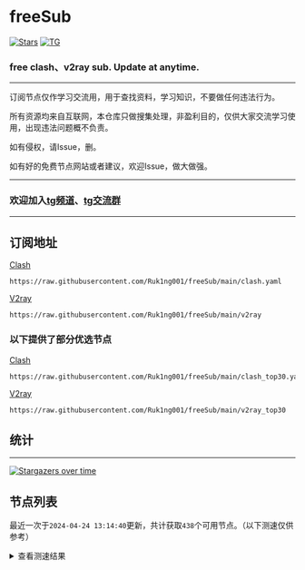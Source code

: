 # freeSub
[![Stars](https://img.shields.io/github/stars/Ruk1ng001/freeSub)](https://github.com/Ruk1ng001/freeSub/stargazers)
[![TG](https://img.shields.io/badge/Telegram-gray?logo=Telegram)](https://t.me/Ruk1ng001)
### free clash、v2ray sub. Update at anytime.

---

订阅节点仅作学习交流用，用于查找资料，学习知识，不要做任何违法行为。

所有资源均来自互联网，本仓库只做搜集处理，非盈利目的，仅供大家交流学习使用，出现违法问题概不负责。

如有侵权，请Issue，删。

如有好的免费节点网站或者建议，欢迎Issue，做大做强。

---

### 欢迎加入[tg频道](https://t.me/Ruk1ng001)、[tg交流群](https://t.me/+-e-b04EE5Cw2NmU1)

---

## 订阅地址
[Clash](https://raw.githubusercontent.com/Ruk1ng001/freeSub/main/clash.yaml)
```
https://raw.githubusercontent.com/Ruk1ng001/freeSub/main/clash.yaml
```
[V2ray](https://raw.githubusercontent.com/Ruk1ng001/freeSub/main/v2ray)
```
https://raw.githubusercontent.com/Ruk1ng001/freeSub/main/v2ray
```
### 以下提供了部分优选节点

[Clash](https://raw.githubusercontent.com/Ruk1ng001/freeSub/main/clash_top30.yaml)
```
https://raw.githubusercontent.com/Ruk1ng001/freeSub/main/clash_top30.yaml
```
[V2ray](https://raw.githubusercontent.com/Ruk1ng001/freeSub/main/v2ray_top30)
```
https://raw.githubusercontent.com/Ruk1ng001/freeSub/main/v2ray_top30
```

## 统计

---

[![Stargazers over time](https://starchart.cc/Ruk1ng001/freeSub.svg)](https://starchart.cc/Ruk1ng001/freeSub)

## 节点列表

最近一次于`2024-04-24 13:14:40`更新，共计获取`438`个可用节点。（以下测速仅供参考）

<details> <summary>查看测速结果</summary>

| 序号 | 节点 | 带宽 | 延迟 |
|:--:|:--:|:--:|:--:|
 | 1 | github.com/Ruk1ng001_-167675983 | 1.50MB/s | 434.00ms |
 | 2 | github.com/Ruk1ng001_-2095910852 | 1.44MB/s | 541.00ms |
 | 3 | github.com/Ruk1ng001_797564190 | 1.40MB/s | 551.00ms |
 | 4 | github.com/Ruk1ng001_-2030699085 | 1.34MB/s | 557.00ms |
 | 5 | github.com/Ruk1ng001_1192531009 | 1.34MB/s | 566.00ms |
 | 6 | github.com/Ruk1ng001_-1161589701 | 1.29MB/s | 539.00ms |
 | 7 | github.com/Ruk1ng001_145737440 | 1.25MB/s | 545.00ms |
 | 8 | github.com/Ruk1ng001_-1972683054 | 1.23MB/s | 454.00ms |
 | 9 | github.com/Ruk1ng001_-902020242 | 1.23MB/s | 572.00ms |
 | 10 | github.com/Ruk1ng001_1265275815 | 1.15MB/s | 545.00ms |
 | 11 | github.com/Ruk1ng001_-2132634467 | 1.13MB/s | 684.00ms |
 | 12 | github.com/Ruk1ng001_-67200912 | 1.12MB/s | 733.00ms |
 | 13 | github.com/Ruk1ng001_1788471479 | 1.10MB/s | 650.00ms |
 | 14 | github.com/Ruk1ng001_1978819283 | 1.10MB/s | 506.00ms |
 | 15 | github.com/Ruk1ng001_893286013 | 1.10MB/s | 624.00ms |
 | 16 | github.com/Ruk1ng001_-983957469 | 1.10MB/s | 520.00ms |
 | 17 | github.com/Ruk1ng001_1137943060 | 1.10MB/s | 615.00ms |
 | 18 | github.com/Ruk1ng001_-1030323829 | 1.09MB/s | 691.00ms |
 | 19 | github.com/Ruk1ng001_-148412363 | 1.09MB/s | 466.00ms |
 | 20 | github.com/Ruk1ng001_-1845796464 | 1.09MB/s | 612.00ms |
 | 21 | github.com/Ruk1ng001_-1519015535 | 1.08MB/s | 718.00ms |
 | 22 | github.com/Ruk1ng001_-1890107176 | 1.05MB/s | 769.00ms |
 | 23 | github.com/Ruk1ng001_-2107292940 | 1.05MB/s | 623.00ms |
 | 24 | github.com/Ruk1ng001_1002220416 | 1.04MB/s | 404.00ms |
 | 25 | github.com/Ruk1ng001_-1350770830 | 1.04MB/s | 706.00ms |
 | 26 | github.com/Ruk1ng001_-242231702 | 1.03MB/s | 785.00ms |
 | 27 | github.com/Ruk1ng001_809344480 | 1.03MB/s | 509.00ms |
 | 28 | github.com/Ruk1ng001_1035512242 | 1.02MB/s | 584.00ms |
 | 29 | github.com/Ruk1ng001_-1384076323 | 1022.92KB/s | 629.00ms |
 | 30 | github.com/Ruk1ng001_1604276534 | 1020.89KB/s | 492.00ms |
 | 31 | github.com/Ruk1ng001_2094221260 | 1018.80KB/s | 825.00ms |
 | 32 | github.com/Ruk1ng001_-592415119 | 1005.64KB/s | 567.00ms |
 | 33 | github.com/Ruk1ng001_-1344592949 | 997.81KB/s | 630.00ms |
 | 34 | github.com/Ruk1ng001_1045584460 | 983.16KB/s | 705.00ms |
 | 35 | github.com/Ruk1ng001_-733333974 | 975.21KB/s | 771.00ms |
 | 36 | github.com/Ruk1ng001_1508881840 | 965.40KB/s | 690.00ms |
 | 37 | github.com/Ruk1ng001_-843809183 | 954.05KB/s | 668.00ms |
 | 38 | github.com/Ruk1ng001_175156260 | 953.56KB/s | 558.00ms |
 | 39 | github.com/Ruk1ng001_1794704291 | 938.42KB/s | 564.00ms |
 | 40 | github.com/Ruk1ng001_-355151149 | 936.13KB/s | 656.00ms |
 | 41 | github.com/Ruk1ng001_469154745 | 921.93KB/s | 563.00ms |
 | 42 | github.com/Ruk1ng001_1791510835 | 911.87KB/s | 776.00ms |
 | 43 | github.com/Ruk1ng001_-706798896 | 900.17KB/s | 814.00ms |
 | 44 | github.com/Ruk1ng001_-1536887674 | 884.00KB/s | 767.00ms |
 | 45 | github.com/Ruk1ng001_-386980286 | 878.87KB/s | 665.00ms |
 | 46 | github.com/Ruk1ng001_-430787326 | 878.12KB/s | 872.00ms |
 | 47 | github.com/Ruk1ng001_-806034506 | 876.97KB/s | 923.00ms |
 | 48 | github.com/Ruk1ng001_1778054315 | 869.93KB/s | 788.00ms |
 | 49 | github.com/Ruk1ng001_-162161061 | 869.33KB/s | 995.00ms |
 | 50 | github.com/Ruk1ng001_1125465398 | 867.87KB/s | 494.00ms |
 | 51 | github.com/Ruk1ng001_-2138721955 | 864.49KB/s | 963.00ms |
 | 52 | github.com/Ruk1ng001_-980798972 | 863.51KB/s | 509.00ms |
 | 53 | github.com/Ruk1ng001_1791510632 | 845.72KB/s | 630.00ms |
 | 54 | github.com/Ruk1ng001_1801842711 | 841.11KB/s | 583.00ms |
 | 55 | github.com/Ruk1ng001_-1459855093 | 840.63KB/s | 688.00ms |
 | 56 | github.com/Ruk1ng001_-1756876630 | 839.06KB/s | 579.00ms |
 | 57 | github.com/Ruk1ng001_336223181 | 829.86KB/s | 596.00ms |
 | 58 | github.com/Ruk1ng001_-336821796 | 808.22KB/s | 590.00ms |
 | 59 | github.com/Ruk1ng001_-1963472985 | 798.66KB/s | 759.00ms |
 | 60 | github.com/Ruk1ng001_-540721158 | 797.11KB/s | 1037.00ms |
 | 61 | github.com/Ruk1ng001_1831336391 | 781.79KB/s | 1028.00ms |
 | 62 | github.com/Ruk1ng001_-505067315 | 776.15KB/s | 617.00ms |
 | 63 | github.com/Ruk1ng001_1708283347 | 758.59KB/s | 687.00ms |
 | 64 | github.com/Ruk1ng001_1926461000 | 757.81KB/s | 579.00ms |
 | 65 | github.com/Ruk1ng001_1979228027 | 751.37KB/s | 733.00ms |
 | 66 | github.com/Ruk1ng001_1588413757 | 749.85KB/s | 810.00ms |
 | 67 | github.com/Ruk1ng001_672420405 | 727.23KB/s | 750.00ms |
 | 68 | github.com/Ruk1ng001_1477395198 | 726.44KB/s | 627.00ms |
 | 69 | github.com/Ruk1ng001_884534536 | 720.60KB/s | 809.00ms |
 | 70 | github.com/Ruk1ng001_30861099 | 705.15KB/s | 577.00ms |
 | 71 | github.com/Ruk1ng001_1919792772 | 704.80KB/s | 855.00ms |
 | 72 | github.com/Ruk1ng001_-1147564470 | 693.96KB/s | 819.00ms |
 | 73 | github.com/Ruk1ng001_-484449727 | 693.62KB/s | 1232.00ms |
 | 74 | github.com/Ruk1ng001_402196054 | 693.15KB/s | 560.00ms |
 | 75 | github.com/Ruk1ng001_1505082018 | 692.18KB/s | 936.00ms |
 | 76 | github.com/Ruk1ng001_-949776648 | 690.35KB/s | 873.00ms |
 | 77 | github.com/Ruk1ng001_994395599 | 678.72KB/s | 986.00ms |
 | 78 | github.com/Ruk1ng001_2013146544 | 677.45KB/s | 833.00ms |
 | 79 | github.com/Ruk1ng001_814810286 | 675.99KB/s | 525.00ms |
 | 80 | github.com/Ruk1ng001_-1341449340 | 672.60KB/s | 884.00ms |
 | 81 | github.com/Ruk1ng001_1555560038 | 671.00KB/s | 1048.00ms |
 | 82 | github.com/Ruk1ng001_-962383505 | 657.82KB/s | 859.00ms |
 | 83 | github.com/Ruk1ng001_974439543 | 655.85KB/s | 736.00ms |
 | 84 | github.com/Ruk1ng001_-1157579568 | 653.81KB/s | 958.00ms |
 | 85 | github.com/Ruk1ng001_439487986 | 651.74KB/s | 872.00ms |
 | 86 | github.com/Ruk1ng001_-1680788168 | 650.38KB/s | 1019.00ms |
 | 87 | github.com/Ruk1ng001_-352976050 | 648.62KB/s | 1029.00ms |
 | 88 | github.com/Ruk1ng001_1697733170 | 644.60KB/s | 1132.00ms |
 | 89 | github.com/Ruk1ng001_1108544810 | 638.49KB/s | 869.00ms |
 | 90 | github.com/Ruk1ng001_195746939 | 633.49KB/s | 1010.00ms |
 | 91 | github.com/Ruk1ng001_1842560371 | 633.16KB/s | 1047.00ms |
 | 92 | github.com/Ruk1ng001_-881970356 | 633.08KB/s | 1021.00ms |
 | 93 | github.com/Ruk1ng001_-1176015740 | 630.96KB/s | 831.00ms |
 | 94 | github.com/Ruk1ng001_610410014 | 630.39KB/s | 1028.00ms |
 | 95 | github.com/Ruk1ng001_1989009302 | 630.28KB/s | 860.00ms |
 | 96 | github.com/Ruk1ng001_1130402181 | 623.65KB/s | 1071.00ms |
 | 97 | github.com/Ruk1ng001_1140084636 | 614.53KB/s | 822.00ms |
 | 98 | github.com/Ruk1ng001_-1528334150 | 612.80KB/s | 643.00ms |
 | 99 | github.com/Ruk1ng001_151968618 | 612.19KB/s | 1199.00ms |
 | 100 | github.com/Ruk1ng001_1295430791 | 610.29KB/s | 1055.00ms |
 | 101 | github.com/Ruk1ng001_-1608421029 | 608.54KB/s | 1176.00ms |
 | 102 | github.com/Ruk1ng001_-1761379707 | 603.81KB/s | 677.00ms |
 | 103 | github.com/Ruk1ng001_-2043520604 | 600.54KB/s | 1079.00ms |
 | 104 | github.com/Ruk1ng001_-1233182840 | 599.98KB/s | 822.00ms |
 | 105 | github.com/Ruk1ng001_2003144558 | 593.85KB/s | 879.00ms |
 | 106 | github.com/Ruk1ng001_-1339046181 | 590.64KB/s | 1139.00ms |
 | 107 | github.com/Ruk1ng001_-1256622532 | 585.98KB/s | 1072.00ms |
 | 108 | github.com/Ruk1ng001_-1981730218 | 585.51KB/s | 972.00ms |
 | 109 | github.com/Ruk1ng001_-1430016683 | 584.80KB/s | 1095.00ms |
 | 110 | github.com/Ruk1ng001_1537505483 | 584.35KB/s | 609.00ms |
 | 111 | github.com/Ruk1ng001_1625672637 | 582.83KB/s | 1122.00ms |
 | 112 | github.com/Ruk1ng001_-897540047 | 581.20KB/s | 944.00ms |
 | 113 | github.com/Ruk1ng001_-221908825 | 580.33KB/s | 738.00ms |
 | 114 | github.com/Ruk1ng001_1524220668 | 579.81KB/s | 890.00ms |
 | 115 | github.com/Ruk1ng001_-1295597631 | 579.33KB/s | 1185.00ms |
 | 116 | github.com/Ruk1ng001_-686130233 | 576.17KB/s | 1244.00ms |
 | 117 | github.com/Ruk1ng001_1197318010 | 573.63KB/s | 1270.00ms |
 | 118 | github.com/Ruk1ng001_883205672 | 571.22KB/s | 1098.00ms |
 | 119 | github.com/Ruk1ng001_471212439 | 564.48KB/s | 1131.00ms |
 | 120 | github.com/Ruk1ng001_-1416248414 | 563.86KB/s | 677.00ms |
 | 121 | github.com/Ruk1ng001_-1570310399 | 559.25KB/s | 1177.00ms |
 | 122 | github.com/Ruk1ng001_1274431552 | 558.46KB/s | 1129.00ms |
 | 123 | github.com/Ruk1ng001_-314126005 | 555.85KB/s | 973.00ms |
 | 124 | github.com/Ruk1ng001_-1604217019 | 548.56KB/s | 853.00ms |
 | 125 | github.com/Ruk1ng001_-1186187531 | 547.41KB/s | 1403.00ms |
 | 126 | github.com/Ruk1ng001_-1082936542 | 547.00KB/s | 1222.00ms |
 | 127 | github.com/Ruk1ng001_-116024632 | 545.97KB/s | 1031.00ms |
 | 128 | github.com/Ruk1ng001_127774605 | 544.49KB/s | 544.00ms |
 | 129 | github.com/Ruk1ng001_-1903884786 | 544.24KB/s | 987.00ms |
 | 130 | github.com/Ruk1ng001_-887960686 | 542.33KB/s | 757.00ms |
 | 131 | github.com/Ruk1ng001_-676226316 | 537.36KB/s | 1036.00ms |
 | 132 | github.com/Ruk1ng001_-698669543 | 534.69KB/s | 1312.00ms |
 | 133 | github.com/Ruk1ng001_-505711197 | 533.03KB/s | 1036.00ms |
 | 134 | github.com/Ruk1ng001_-1405276255 | 526.80KB/s | 769.00ms |
 | 135 | github.com/Ruk1ng001_-892813468 | 522.57KB/s | 1248.00ms |
 | 136 | github.com/Ruk1ng001_1679100783 | 518.25KB/s | 1100.00ms |
 | 137 | github.com/Ruk1ng001_1506408998 | 514.80KB/s | 1277.00ms |
 | 138 | github.com/Ruk1ng001_1011184338 | 514.67KB/s | 1171.00ms |
 | 139 | github.com/Ruk1ng001_553937065 | 513.83KB/s | 676.00ms |
 | 140 | github.com/Ruk1ng001_1043516510 | 510.70KB/s | 1279.00ms |
 | 141 | github.com/Ruk1ng001_960557126 | 507.89KB/s | 1105.00ms |
 | 142 | github.com/Ruk1ng001_799625922 | 507.02KB/s | 1327.00ms |
 | 143 | github.com/Ruk1ng001_-873272426 | 506.80KB/s | 896.00ms |
 | 144 | github.com/Ruk1ng001_-1392060987 | 504.05KB/s | 1306.00ms |
 | 145 | github.com/Ruk1ng001_-1076403695 | 503.77KB/s | 1347.00ms |
 | 146 | github.com/Ruk1ng001_648588487 | 502.54KB/s | 1147.00ms |
 | 147 | github.com/Ruk1ng001_2123305222 | 501.52KB/s | 1258.00ms |
 | 148 | github.com/Ruk1ng001_-1432597893 | 500.79KB/s | 1523.00ms |
 | 149 | github.com/Ruk1ng001_315902490 | 495.63KB/s | 1272.00ms |
 | 150 | github.com/Ruk1ng001_-943236086 | 493.11KB/s | 879.00ms |
 | 151 | github.com/Ruk1ng001_257108178 | 486.89KB/s | 959.00ms |
 | 152 | github.com/Ruk1ng001_565487083 | 486.26KB/s | 1343.00ms |
 | 153 | github.com/Ruk1ng001_1541936552 | 483.23KB/s | 1290.00ms |
 | 154 | github.com/Ruk1ng001_-1073390038 | 480.69KB/s | 1338.00ms |
 | 155 | github.com/Ruk1ng001_1938509145 | 480.62KB/s | 980.00ms |
 | 156 | github.com/Ruk1ng001_-798732232 | 480.48KB/s | 1322.00ms |
 | 157 | github.com/Ruk1ng001_-1610690298 | 479.57KB/s | 1101.00ms |
 | 158 | github.com/Ruk1ng001_-1571477098 | 476.29KB/s | 435.00ms |
 | 159 | github.com/Ruk1ng001_-669972305 | 473.16KB/s | 835.00ms |
 | 160 | github.com/Ruk1ng001_-899982482 | 470.86KB/s | 1249.00ms |
 | 161 | github.com/Ruk1ng001_1022626579 | 468.73KB/s | 1311.00ms |
 | 162 | github.com/Ruk1ng001_1516432118 | 466.71KB/s | 1295.00ms |
 | 163 | github.com/Ruk1ng001_462024394 | 464.84KB/s | 968.00ms |
 | 164 | github.com/Ruk1ng001_50509899 | 460.43KB/s | 1015.00ms |
 | 165 | github.com/Ruk1ng001_-153229185 | 458.03KB/s | 1373.00ms |
 | 166 | github.com/Ruk1ng001_-971546630 | 455.10KB/s | 1463.00ms |
 | 167 | github.com/Ruk1ng001_186548988 | 454.53KB/s | 1538.00ms |
 | 168 | github.com/Ruk1ng001_-1829353921 | 454.43KB/s | 1429.00ms |
 | 169 | github.com/Ruk1ng001_1637079292 | 452.37KB/s | 1401.00ms |
 | 170 | github.com/Ruk1ng001_215008941 | 448.52KB/s | 1376.00ms |
 | 171 | github.com/Ruk1ng001_-1562591967 | 447.01KB/s | 1230.00ms |
 | 172 | github.com/Ruk1ng001_-360857245 | 442.12KB/s | 1523.00ms |
 | 173 | github.com/Ruk1ng001_-1405720368 | 441.49KB/s | 1709.00ms |
 | 174 | github.com/Ruk1ng001_-1372105984 | 438.05KB/s | 1076.00ms |
 | 175 | github.com/Ruk1ng001_990474739 | 436.64KB/s | 760.00ms |
 | 176 | github.com/Ruk1ng001_1303578646 | 436.26KB/s | 1717.00ms |
 | 177 | github.com/Ruk1ng001_-2035409638 | 435.37KB/s | 899.00ms |
 | 178 | github.com/Ruk1ng001_-120894963 | 434.25KB/s | 1306.00ms |
 | 179 | github.com/Ruk1ng001_-937875797 | 431.79KB/s | 1567.00ms |
 | 180 | github.com/Ruk1ng001_-294982492 | 423.43KB/s | 729.00ms |
 | 181 | github.com/Ruk1ng001_1273957970 | 421.69KB/s | 1298.00ms |
 | 182 | github.com/Ruk1ng001_-1182257461 | 418.79KB/s | 1575.00ms |
 | 183 | github.com/Ruk1ng001_233576226 | 417.65KB/s | 790.00ms |
 | 184 | github.com/Ruk1ng001_1427951980 | 417.30KB/s | 1450.00ms |
 | 185 | github.com/Ruk1ng001_-1259910031 | 415.47KB/s | 1582.00ms |
 | 186 | github.com/Ruk1ng001_540844494 | 413.90KB/s | 1351.00ms |
 | 187 | github.com/Ruk1ng001_1942688957 | 413.35KB/s | 1496.00ms |
 | 188 | github.com/Ruk1ng001_-1248491955 | 413.30KB/s | 1616.00ms |
 | 189 | github.com/Ruk1ng001_674497766 | 412.14KB/s | 759.00ms |
 | 190 | github.com/Ruk1ng001_-2036770242 | 410.69KB/s | 1349.00ms |
 | 191 | github.com/Ruk1ng001_1896298437 | 410.65KB/s | 1275.00ms |
 | 192 | github.com/Ruk1ng001_-142113914 | 410.31KB/s | 1703.00ms |
 | 193 | github.com/Ruk1ng001_-1815815015 | 407.47KB/s | 1420.00ms |
 | 194 | github.com/Ruk1ng001_1460056388 | 398.47KB/s | 686.00ms |
 | 195 | github.com/Ruk1ng001_-1908810807 | 397.28KB/s | 1558.00ms |
 | 196 | github.com/Ruk1ng001_-618823350 | 395.91KB/s | 1659.00ms |
 | 197 | github.com/Ruk1ng001_-1882769009 | 394.08KB/s | 1733.00ms |
 | 198 | github.com/Ruk1ng001_2099481808 | 391.95KB/s | 1582.00ms |
 | 199 | github.com/Ruk1ng001_-1379744398 | 388.45KB/s | 1782.00ms |
 | 200 | github.com/Ruk1ng001_-231658095 | 385.40KB/s | 1898.00ms |
 | 201 | github.com/Ruk1ng001_1375444814 | 383.51KB/s | 1769.00ms |
 | 202 | github.com/Ruk1ng001_-294050148 | 379.92KB/s | 1505.00ms |
 | 203 | github.com/Ruk1ng001_-2132706224 | 377.14KB/s | 1995.00ms |
 | 204 | github.com/Ruk1ng001_480575702 | 375.17KB/s | 1689.00ms |
 | 205 | github.com/Ruk1ng001_-1866195546 | 372.45KB/s | 1514.00ms |
 | 206 | github.com/Ruk1ng001_1075088389 | 370.66KB/s | 1213.00ms |
 | 207 | github.com/Ruk1ng001_763092007 | 366.25KB/s | 1938.00ms |
 | 208 | github.com/Ruk1ng001_331313886 | 366.02KB/s | 1692.00ms |
 | 209 | github.com/Ruk1ng001_-593936560 | 358.02KB/s | 1757.00ms |
 | 210 | github.com/Ruk1ng001_1751800927 | 356.67KB/s | 1682.00ms |
 | 211 | github.com/Ruk1ng001_1441344122 | 355.80KB/s | 1820.00ms |
 | 212 | github.com/Ruk1ng001_-325878939 | 355.43KB/s | 2040.00ms |
 | 213 | github.com/Ruk1ng001_1001189169 | 353.33KB/s | 1676.00ms |
 | 214 | github.com/Ruk1ng001_-1376983895 | 350.66KB/s | 1726.00ms |
 | 215 | github.com/Ruk1ng001_-419515231 | 349.77KB/s | 751.00ms |
 | 216 | github.com/Ruk1ng001_-853069437 | 349.67KB/s | 1868.00ms |
 | 217 | github.com/Ruk1ng001_-1570680229 | 349.03KB/s | 1938.00ms |
 | 218 | github.com/Ruk1ng001_-2031024310 | 348.81KB/s | 963.00ms |
 | 219 | github.com/Ruk1ng001_-1848785995 | 347.35KB/s | 1141.00ms |
 | 220 | github.com/Ruk1ng001_-1149942802 | 346.08KB/s | 1385.00ms |
 | 221 | github.com/Ruk1ng001_-1888049818 | 343.75KB/s | 1694.00ms |
 | 222 | github.com/Ruk1ng001_-364541319 | 341.84KB/s | 1507.00ms |
 | 223 | github.com/Ruk1ng001_-1298267898 | 341.51KB/s | 2210.00ms |
 | 224 | github.com/Ruk1ng001_-847251271 | 339.60KB/s | 1270.00ms |
 | 225 | github.com/Ruk1ng001_-652489421 | 339.34KB/s | 1669.00ms |
 | 226 | github.com/Ruk1ng001_-244034989 | 336.39KB/s | 2023.00ms |
 | 227 | github.com/Ruk1ng001_206877754 | 333.65KB/s | 970.00ms |
 | 228 | github.com/Ruk1ng001_625743164 | 333.27KB/s | 1945.00ms |
 | 229 | github.com/Ruk1ng001_-1469485579 | 332.97KB/s | 1716.00ms |
 | 230 | github.com/Ruk1ng001_-1499399495 | 326.59KB/s | 1866.00ms |
 | 231 | github.com/Ruk1ng001_-720819435 | 323.14KB/s | 1014.00ms |
 | 232 | github.com/Ruk1ng001_-1331837002 | 321.61KB/s | 1574.00ms |
 | 233 | github.com/Ruk1ng001_-1274676975 | 320.11KB/s | 1399.00ms |
 | 234 | github.com/Ruk1ng001_1295306959 | 317.00KB/s | 2204.00ms |
 | 235 | github.com/Ruk1ng001_-2030407908 | 314.60KB/s | 836.00ms |
 | 236 | github.com/Ruk1ng001_-1435921417 | 313.31KB/s | 2072.00ms |
 | 237 | github.com/Ruk1ng001_1856579891 | 312.82KB/s | 808.00ms |
 | 238 | github.com/Ruk1ng001_73581042 | 311.32KB/s | 2012.00ms |
 | 239 | github.com/Ruk1ng001_1452565874 | 310.98KB/s | 1039.00ms |
 | 240 | github.com/Ruk1ng001_-1319432735 | 309.13KB/s | 989.00ms |
 | 241 | github.com/Ruk1ng001_-394796428 | 309.09KB/s | 2255.00ms |
 | 242 | github.com/Ruk1ng001_1704870201 | 307.48KB/s | 2515.00ms |
 | 243 | github.com/Ruk1ng001_1860895100 | 305.20KB/s | 1284.00ms |
 | 244 | github.com/Ruk1ng001_264071896 | 303.67KB/s | 1698.00ms |
 | 245 | github.com/Ruk1ng001_1540494780 | 303.02KB/s | 1856.00ms |
 | 246 | github.com/Ruk1ng001_-239109449 | 303.02KB/s | 1543.00ms |
 | 247 | github.com/Ruk1ng001_1733174884 | 302.91KB/s | 1985.00ms |
 | 248 | github.com/Ruk1ng001_1850787292 | 302.81KB/s | 1524.00ms |
 | 249 | github.com/Ruk1ng001_-1425530055 | 298.60KB/s | 2025.00ms |
 | 250 | github.com/Ruk1ng001_-1992285691 | 298.58KB/s | 2032.00ms |
 | 251 | github.com/Ruk1ng001_1243310439 | 298.48KB/s | 802.00ms |
 | 252 | github.com/Ruk1ng001_1356209761 | 298.42KB/s | 1635.00ms |
 | 253 | github.com/Ruk1ng001_409996209 | 298.16KB/s | 627.00ms |
 | 254 | github.com/Ruk1ng001_-471543261 | 298.14KB/s | 2129.00ms |
 | 255 | github.com/Ruk1ng001_1800402065 | 298.14KB/s | 560.00ms |
 | 256 | github.com/Ruk1ng001_1388672434 | 297.99KB/s | 1739.00ms |
 | 257 | github.com/Ruk1ng001_-1990456757 | 297.84KB/s | 836.00ms |
 | 258 | github.com/Ruk1ng001_-232934208 | 297.84KB/s | 941.00ms |
 | 259 | github.com/Ruk1ng001_540321881 | 297.79KB/s | 1335.00ms |
 | 260 | github.com/Ruk1ng001_-751268571 | 297.78KB/s | 1789.00ms |
 | 261 | github.com/Ruk1ng001_-1408563685 | 297.74KB/s | 1761.00ms |
 | 262 | github.com/Ruk1ng001_-1514766132 | 297.48KB/s | 1193.00ms |
 | 263 | github.com/Ruk1ng001_-737938593 | 297.08KB/s | 2179.00ms |
 | 264 | github.com/Ruk1ng001_1727869433 | 297.00KB/s | 663.00ms |
 | 265 | github.com/Ruk1ng001_595544303 | 296.90KB/s | 899.00ms |
 | 266 | github.com/Ruk1ng001_-812936061 | 295.92KB/s | 1675.00ms |
 | 267 | github.com/Ruk1ng001_1942062392 | 294.88KB/s | 1071.00ms |
 | 268 | github.com/Ruk1ng001_-1164699638 | 293.31KB/s | 689.00ms |
 | 269 | github.com/Ruk1ng001_1196351534 | 292.49KB/s | 1620.00ms |
 | 270 | github.com/Ruk1ng001_309742830 | 292.33KB/s | 1100.00ms |
 | 271 | github.com/Ruk1ng001_-639113990 | 291.15KB/s | 1422.00ms |
 | 272 | github.com/Ruk1ng001_1105010861 | 290.01KB/s | 1597.00ms |
 | 273 | github.com/Ruk1ng001_-2101341721 | 286.76KB/s | 1917.00ms |
 | 274 | github.com/Ruk1ng001_-213765393 | 285.21KB/s | 2295.00ms |
 | 275 | github.com/Ruk1ng001_-2122501714 | 281.76KB/s | 1737.00ms |
 | 276 | github.com/Ruk1ng001_-771505478 | 279.83KB/s | 1573.00ms |
 | 277 | github.com/Ruk1ng001_621166666 | 279.51KB/s | 995.00ms |
 | 278 | github.com/Ruk1ng001_-1766317181 | 276.28KB/s | 1855.00ms |
 | 279 | github.com/Ruk1ng001_-450033463 | 274.39KB/s | 1109.00ms |
 | 280 | github.com/Ruk1ng001_1360201207 | 273.81KB/s | 1644.00ms |
 | 281 | github.com/Ruk1ng001_1257738568 | 272.75KB/s | 2264.00ms |
 | 282 | github.com/Ruk1ng001_-1348858616 | 272.20KB/s | 1439.00ms |
 | 283 | github.com/Ruk1ng001_-1548942456 | 272.16KB/s | 1754.00ms |
 | 284 | github.com/Ruk1ng001_-788281230 | 270.87KB/s | 699.00ms |
 | 285 | github.com/Ruk1ng001_229017943 | 269.81KB/s | 1556.00ms |
 | 286 | github.com/Ruk1ng001_-1509249232 | 268.27KB/s | 1012.00ms |
 | 287 | github.com/Ruk1ng001_-1236553431 | 266.65KB/s | 1792.00ms |
 | 288 | github.com/Ruk1ng001_1036870570 | 265.19KB/s | 1716.00ms |
 | 289 | github.com/Ruk1ng001_-605490167 | 264.60KB/s | 1515.00ms |
 | 290 | github.com/Ruk1ng001_-60611566 | 264.58KB/s | 1716.00ms |
 | 291 | github.com/Ruk1ng001_63091109 | 264.10KB/s | 1943.00ms |
 | 292 | github.com/Ruk1ng001_69024910 | 262.56KB/s | 688.00ms |
 | 293 | github.com/Ruk1ng001_1533705739 | 260.69KB/s | 1769.00ms |
 | 294 | github.com/Ruk1ng001_1855943804 | 260.37KB/s | 1982.00ms |
 | 295 | github.com/Ruk1ng001_-1175857349 | 260.15KB/s | 1856.00ms |
 | 296 | github.com/Ruk1ng001_1170082256 | 259.92KB/s | 1902.00ms |
 | 297 | github.com/Ruk1ng001_1212889911 | 259.73KB/s | 2124.00ms |
 | 298 | github.com/Ruk1ng001_615813087 | 258.53KB/s | 2337.00ms |
 | 299 | github.com/Ruk1ng001_-1995948850 | 257.78KB/s | 2135.00ms |
 | 300 | github.com/Ruk1ng001_661344923 | 256.84KB/s | 1934.00ms |
 | 301 | github.com/Ruk1ng001_-1811631113 | 255.78KB/s | 504.00ms |
 | 302 | github.com/Ruk1ng001_-529754271 | 255.69KB/s | 911.00ms |
 | 303 | github.com/Ruk1ng001_1184940032 | 255.53KB/s | 1484.00ms |
 | 304 | github.com/Ruk1ng001_834795342 | 255.52KB/s | 1230.00ms |
 | 305 | github.com/Ruk1ng001_1399884324 | 255.52KB/s | 519.00ms |
 | 306 | github.com/Ruk1ng001_560730383 | 255.47KB/s | 1314.00ms |
 | 307 | github.com/Ruk1ng001_-1494370159 | 255.35KB/s | 578.00ms |
 | 308 | github.com/Ruk1ng001_-1481951635 | 255.19KB/s | 477.00ms |
 | 309 | github.com/Ruk1ng001_981293481 | 255.11KB/s | 1341.00ms |
 | 310 | github.com/Ruk1ng001_415583527 | 255.06KB/s | 749.00ms |
 | 311 | github.com/Ruk1ng001_-1931228366 | 254.91KB/s | 1262.00ms |
 | 312 | github.com/Ruk1ng001_-102191318 | 254.84KB/s | 1314.00ms |
 | 313 | github.com/Ruk1ng001_-439876894 | 253.88KB/s | 1655.00ms |
 | 314 | github.com/Ruk1ng001_351015876 | 253.39KB/s | 1782.00ms |
 | 315 | github.com/Ruk1ng001_209110554 | 252.75KB/s | 1632.00ms |
 | 316 | github.com/Ruk1ng001_1487239256 | 237.28KB/s | 2080.00ms |
 | 317 | github.com/Ruk1ng001_307150391 | 236.32KB/s | 1830.00ms |
 | 318 | github.com/Ruk1ng001_-982204796 | 234.32KB/s | 2184.00ms |
 | 319 | github.com/Ruk1ng001_-1297579895 | 231.67KB/s | 2281.00ms |
 | 320 | github.com/Ruk1ng001_-1716887754 | 231.40KB/s | 1894.00ms |
 | 321 | github.com/Ruk1ng001_1927878369 | 230.72KB/s | 1239.00ms |
 | 322 | github.com/Ruk1ng001_775476669 | 230.11KB/s | 2015.00ms |
 | 323 | github.com/Ruk1ng001_1064217086 | 229.72KB/s | 1939.00ms |
 | 324 | github.com/Ruk1ng001_1273658322 | 229.22KB/s | 1576.00ms |
 | 325 | github.com/Ruk1ng001_1895761686 | 229.13KB/s | 1004.00ms |
 | 326 | github.com/Ruk1ng001_1713681835 | 222.08KB/s | 1804.00ms |
 | 327 | github.com/Ruk1ng001_850726388 | 217.69KB/s | 1546.00ms |
 | 328 | github.com/Ruk1ng001_1422041841 | 216.88KB/s | 1946.00ms |
 | 329 | github.com/Ruk1ng001_1923577703 | 213.60KB/s | 2552.00ms |
 | 330 | github.com/Ruk1ng001_1108610891 | 213.30KB/s | 1378.00ms |
 | 331 | github.com/Ruk1ng001_-398383811 | 213.14KB/s | 1301.00ms |
 | 332 | github.com/Ruk1ng001_-1067498302 | 213.00KB/s | 766.00ms |
 | 333 | github.com/Ruk1ng001_1617812675 | 212.77KB/s | 399.00ms |
 | 334 | github.com/Ruk1ng001_1514230855 | 212.50KB/s | 722.00ms |
 | 335 | github.com/Ruk1ng001_1276200866 | 212.18KB/s | 1008.00ms |
 | 336 | github.com/Ruk1ng001_-538347527 | 209.62KB/s | 1832.00ms |
 | 337 | github.com/Ruk1ng001_-448043900 | 207.38KB/s | 1903.00ms |
 | 338 | github.com/Ruk1ng001_-2004825780 | 207.04KB/s | 956.00ms |
 | 339 | github.com/Ruk1ng001_1812061750 | 206.25KB/s | 1996.00ms |
 | 340 | github.com/Ruk1ng001_1426105639 | 201.99KB/s | 2469.00ms |
 | 341 | github.com/Ruk1ng001_-1951578277 | 201.81KB/s | 939.00ms |
 | 342 | github.com/Ruk1ng001_-292540982 | 201.19KB/s | 2453.00ms |
 | 343 | github.com/Ruk1ng001_-716144622 | 200.18KB/s | 667.00ms |
 | 344 | github.com/Ruk1ng001_2039785995 | 197.56KB/s | 2079.00ms |
 | 345 | github.com/Ruk1ng001_-1037549057 | 194.94KB/s | 1904.00ms |
 | 346 | github.com/Ruk1ng001_286035895 | 194.22KB/s | 2166.00ms |
 | 347 | github.com/Ruk1ng001_-1200834172 | 188.96KB/s | 2007.00ms |
 | 348 | github.com/Ruk1ng001_184998897 | 182.01KB/s | 1501.00ms |
 | 349 | github.com/Ruk1ng001_436660577 | 180.18KB/s | 1612.00ms |
 | 350 | github.com/Ruk1ng001_-909310757 | 179.41KB/s | 2569.00ms |
 | 351 | github.com/Ruk1ng001_384291992 | 174.29KB/s | 2282.00ms |
 | 352 | github.com/Ruk1ng001_-717107377 | 170.51KB/s | 620.00ms |
 | 353 | github.com/Ruk1ng001_-126914302 | 170.44KB/s | 1133.00ms |
 | 354 | github.com/Ruk1ng001_2125633776 | 170.33KB/s | 303.00ms |
 | 355 | github.com/Ruk1ng001_-479116498 | 170.22KB/s | 269.00ms |
 | 356 | github.com/Ruk1ng001_1584916375 | 169.82KB/s | 828.00ms |
 | 357 | github.com/Ruk1ng001_-756824734 | 169.54KB/s | 1061.00ms |
 | 358 | github.com/Ruk1ng001_1400251065 | 165.85KB/s | 2290.00ms |
 | 359 | github.com/Ruk1ng001_136882153 | 164.76KB/s | 210.00ms |
 | 360 | github.com/Ruk1ng001_470856959 | 163.05KB/s | 1724.00ms |
 | 361 | github.com/Ruk1ng001_-516415054 | 162.24KB/s | 999.00ms |
 | 362 | github.com/Ruk1ng001_-422691333 | 161.99KB/s | 2534.00ms |
 | 363 | github.com/Ruk1ng001_1662540942 | 160.44KB/s | 81.00ms |
 | 364 | github.com/Ruk1ng001_1214185482 | 160.22KB/s | 486.00ms |
 | 365 | github.com/Ruk1ng001_-951705367 | 159.40KB/s | 2036.00ms |
 | 366 | github.com/Ruk1ng001_-1747887570 | 156.06KB/s | 2307.00ms |
 | 367 | github.com/Ruk1ng001_1090519050 | 154.12KB/s | 1137.00ms |
 | 368 | github.com/Ruk1ng001_-1734462663 | 153.83KB/s | 1923.00ms |
 | 369 | github.com/Ruk1ng001_-66060560 | 152.85KB/s | 1193.00ms |
 | 370 | github.com/Ruk1ng001_-283592217 | 150.95KB/s | 1925.00ms |
 | 371 | github.com/Ruk1ng001_1618669410 | 145.69KB/s | 2125.00ms |
 | 372 | github.com/Ruk1ng001_-1562825378 | 145.64KB/s | 2005.00ms |
 | 373 | github.com/Ruk1ng001_145934326 | 144.72KB/s | 1547.00ms |
 | 374 | github.com/Ruk1ng001_-932963556 | 141.11KB/s | 1401.00ms |
 | 375 | github.com/Ruk1ng001_-312958610 | 140.56KB/s | 883.00ms |
 | 376 | github.com/Ruk1ng001_942873063 | 139.79KB/s | 1122.00ms |
 | 377 | github.com/Ruk1ng001_-1620562702 | 136.78KB/s | 2253.00ms |
 | 378 | github.com/Ruk1ng001_872157163 | 133.26KB/s | 1463.00ms |
 | 379 | github.com/Ruk1ng001_1899447425 | 133.19KB/s | 965.00ms |
 | 380 | github.com/Ruk1ng001_1949834308 | 129.14KB/s | 1087.00ms |
 | 381 | github.com/Ruk1ng001_1105275905 | 127.86KB/s | 489.00ms |
 | 382 | github.com/Ruk1ng001_-618738247 | 127.08KB/s | 373.00ms |
 | 383 | github.com/Ruk1ng001_-281417233 | 126.78KB/s | 1029.00ms |
 | 384 | github.com/Ruk1ng001_-704925353 | 119.78KB/s | 1965.00ms |
 | 385 | github.com/Ruk1ng001_-1288451238 | 115.39KB/s | 1664.00ms |
 | 386 | github.com/Ruk1ng001_1429149516 | 113.88KB/s | 1248.00ms |
 | 387 | github.com/Ruk1ng001_1461973111 | 112.99KB/s | 1916.00ms |
 | 388 | github.com/Ruk1ng001_-1025241223 | 111.61KB/s | 976.00ms |
 | 389 | github.com/Ruk1ng001_-1232395770 | 110.33KB/s | 387.00ms |
 | 390 | github.com/Ruk1ng001_378696032 | 108.47KB/s | 2041.00ms |
 | 391 | github.com/Ruk1ng001_-781043006 | 107.25KB/s | 1400.00ms |
 | 392 | github.com/Ruk1ng001_-189471676 | 106.75KB/s | 2206.00ms |
 | 393 | github.com/Ruk1ng001_288485358 | 105.48KB/s | 938.00ms |
 | 394 | github.com/Ruk1ng001_-1092670081 | 103.15KB/s | 1171.00ms |
 | 395 | github.com/Ruk1ng001_-505100091 | 101.93KB/s | 1456.00ms |
 | 396 | github.com/Ruk1ng001_1084325022 | 100.83KB/s | 1251.00ms |
 | 397 | github.com/Ruk1ng001_788627129 | 100.40KB/s | 1236.00ms |
 | 398 | github.com/Ruk1ng001_-1088839255 | 99.90KB/s | 1833.00ms |
 | 399 | github.com/Ruk1ng001_838451797 | 98.80KB/s | 1276.00ms |
 | 400 | github.com/Ruk1ng001_1516394445 | 95.57KB/s | 1235.00ms |
 | 401 | github.com/Ruk1ng001_319098591 | 95.16KB/s | 1229.00ms |
 | 402 | github.com/Ruk1ng001_1132634313 | 94.19KB/s | 1590.00ms |
 | 403 | github.com/Ruk1ng001_344686083 | 92.03KB/s | 488.00ms |
 | 404 | github.com/Ruk1ng001_-1078623480 | 88.98KB/s | 137.00ms |
 | 405 | github.com/Ruk1ng001_-2080914553 | 88.79KB/s | 2007.00ms |
 | 406 | github.com/Ruk1ng001_260617188 | 87.03KB/s | 1545.00ms |
 | 407 | github.com/Ruk1ng001_361451112 | 86.58KB/s | 866.00ms |
 | 408 | github.com/Ruk1ng001_1223546598 | 85.85KB/s | 1918.00ms |
 | 409 | github.com/Ruk1ng001_-1939025720 | 85.27KB/s | 516.00ms |
 | 410 | github.com/Ruk1ng001_-1361902997 | 85.26KB/s | 580.00ms |
 | 411 | github.com/Ruk1ng001_613702070 | 85.14KB/s | 1859.00ms |
 | 412 | github.com/Ruk1ng001_-759999418 | 85.00KB/s | 513.00ms |
 | 413 | github.com/Ruk1ng001_59539427 | 84.99KB/s | 491.00ms |
 | 414 | github.com/Ruk1ng001_-278189624 | 84.85KB/s | 515.00ms |
 | 415 | github.com/Ruk1ng001_108650940 | 84.31KB/s | 1742.00ms |
 | 416 | github.com/Ruk1ng001_1159467539 | 84.12KB/s | 686.00ms |
 | 417 | github.com/Ruk1ng001_-2005898400 | 83.02KB/s | 2001.00ms |
 | 418 | github.com/Ruk1ng001_-407089120 | 82.80KB/s | 1076.00ms |
 | 419 | github.com/Ruk1ng001_-973268451 | 82.75KB/s | 1314.00ms |
 | 420 | github.com/Ruk1ng001_27274091 | 80.72KB/s | 2283.00ms |
 | 421 | github.com/Ruk1ng001_823310565 | 80.62KB/s | 513.00ms |
 | 422 | github.com/Ruk1ng001_-1769529956 | 77.96KB/s | 1323.00ms |
 | 423 | github.com/Ruk1ng001_-1373361909 | 75.75KB/s | 1260.00ms |
 | 424 | github.com/Ruk1ng001_-1324857286 | 73.07KB/s | 1299.00ms |
 | 425 | github.com/Ruk1ng001_956416173 | 68.05KB/s | 2110.00ms |
 | 426 | github.com/Ruk1ng001_1121139230 | 67.92KB/s | 2072.00ms |
 | 427 | github.com/Ruk1ng001_-877762697 | 67.54KB/s | 543.00ms |
 | 428 | github.com/Ruk1ng001_663807944 | 65.97KB/s | 897.00ms |
 | 429 | github.com/Ruk1ng001_-254726555 | 61.14KB/s | 2037.00ms |
 | 430 | github.com/Ruk1ng001_1959230060 | 55.65KB/s | 2562.00ms |
 | 431 | github.com/Ruk1ng001_-726952974 | 54.16KB/s | 2271.00ms |
 | 432 | github.com/Ruk1ng001_825517196 | 53.84KB/s | 2220.00ms |
 | 433 | github.com/Ruk1ng001_-162832813 | 52.10KB/s | 1301.00ms |
 | 434 | github.com/Ruk1ng001_-1369929479 | 51.42KB/s | 875.00ms |
 | 435 |  | N/A | N/A |
 | 436 |  | N/A | N/A |
 | 437 |  | N/A | N/A |
 | 438 |  | N/A | N/A |


</details>
